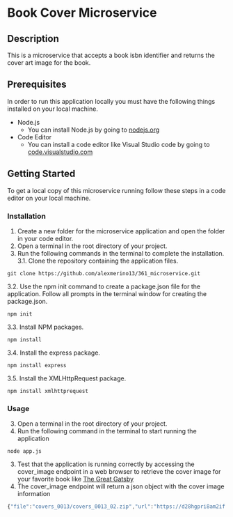 # Book Cover Microservice


## Description
This is a microservice that accepts a book isbn identifier and 
returns the cover art image for the book.

## Prerequisites
In order to run this application locally you must have the following things installed on your local machine.
* Node.js
    * You can install Node.js by going to [nodejs.org](https://nodejs.org/en)
* Code Editor
    * You can install a code editor like Visual Studio code by going to [code.visualstudio.com](https://code.visualstudio.com)

## Getting Started
To get a local copy of this microservice running follow these steps in a code editor on your local machine.
### Installation
1. Create a new folder for the microservice application and open the
folder in your code editor.
2. Open a terminal in the root directory of your project.
3. Run the following commands in the terminal to complete the installation.
  3.1. Clone the repository containing the application files.
  ```
  git clone https://github.com/alexmerino13/361_microservice.git
  ```
  3.2. Use the npm init command to create a package.json file for the application. Follow all prompts in the terminal window for creating the package.json.
  ```
  npm init
  ```
  3.3. Install NPM packages.
  ```
  npm install
  ```
  3.4. Install the express package.
  ```
  npm install express
  ```
  3.5. Install the XMLHttpRequest package.
  ```
  npm install xmlhttprequest
  ```

### Usage
3. Open a terminal in the root directory of your project.
3. Run the following command in the terminal to start running the application
```
node app.js
```
3. Test that the application is running correctly by accessing the cover_image endpoint in a web browser to retrieve the cover image for your favorite book like [The Great Gatsby](http://localhost:3923/cover_image?isbn=9780743273565)
3. The cover_image endpoint will return a json object with the cover image information
```javascript 
{"file":"covers_0013/covers_0013_02.zip","url":"https://d28hgpri8am2if.cloudfront.net/book_images/onix/cvr9781982146702/the-great-gatsby-9781982146702_hr.jpg"}
```
